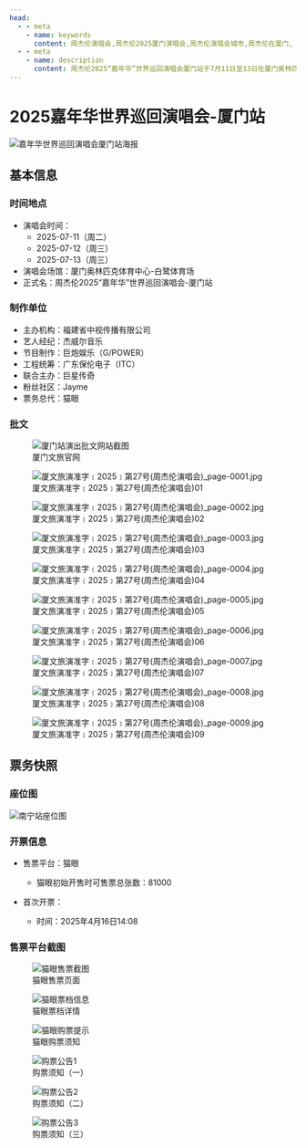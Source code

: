 ```yaml
---
head:
  - - meta
    - name: keywords
      content: 周杰伦演唱会,周杰伦2025厦门演唱会,周杰伦演唱会城市,周杰伦在厦门, 嘉年华演唱会厦门, 2025厦门演唱会, 厦门奥林匹克体育中心
  - - meta
    - name: description
      content: 周杰伦2025“嘉年华”世界巡回演唱会厦门站于7月11日至13日在厦门奥林匹克体育中心-白鹭体育场举行。了解演出时间、票务信息、主办方详情及官方最新公告。
---
```


# 2025嘉年华世界巡回演唱会-厦门站

![嘉年华世界巡回演唱会厦门站海报](//public.jaychou.wiki/show/concert/2019carnival/2025xiamen/cover.jpg/yss+sy "2025嘉年华世界巡回演唱会-厦门站官方海报" )


## 基本信息

### 时间地点
- 演唱会时间：
    - 2025-07-11（周二）
    - 2025-07-12（周三）
    - 2025-07-13（周三）
- 演唱会场馆：厦门奥林匹克体育中心-白鹭体育场
- 正式名：周杰伦2025“嘉年华”世界巡回演唱会-厦门站

### 制作单位
- 主办机构：福建省中视传播有限公司 
- 艺人经纪：杰威尔音乐
- 节目制作：巨炮娱乐（G/POWER）
- 工程统筹：广东保伦电子（ITC）
- 联合主办：巨星传奇
- 粉丝社区：Jayme
- 票务总代：猫眼

### 批文
<div class="image-scroll-container">
  <div class="image-scroll-wrapper">
    <div class="image-scroll-content">
        <figure>
            <img src="//public.jaychou.wiki/show/concert/2019carnival/2025xiamen/XiaMen_approve.jpeg/yss+sy" alt="厦门站演出批文网站截图" />
            <figcaption>厦门文旅官网</figcaption>
        </figure>
        <figure>
            <img src="//public.jaychou.wiki/show/concert/2019carnival/2025xiamen/approve/厦文旅演准字﹝2025﹞第27号(周杰伦演唱会)_page-0001.jpg/yss+sy" alt="厦文旅演准字﹝2025﹞第27号(周杰伦演唱会)_page-0001.jpg" />
            <figcaption>厦文旅演准字﹝2025﹞第27号(周杰伦演唱会)01</figcaption>
        </figure>
        <figure>
            <img src="//public.jaychou.wiki/show/concert/2019carnival/2025xiamen/approve/厦文旅演准字﹝2025﹞第27号(周杰伦演唱会)_page-0002.jpg/yss+sy" alt="厦文旅演准字﹝2025﹞第27号(周杰伦演唱会)_page-0002.jpg" />
            <figcaption>厦文旅演准字﹝2025﹞第27号(周杰伦演唱会)02</figcaption>
        </figure>
        <figure>
            <img src="//public.jaychou.wiki/show/concert/2019carnival/2025xiamen/approve/厦文旅演准字﹝2025﹞第27号(周杰伦演唱会)_page-0003.jpg/yss+sy" alt="厦文旅演准字﹝2025﹞第27号(周杰伦演唱会)_page-0003.jpg" />
            <figcaption>厦文旅演准字﹝2025﹞第27号(周杰伦演唱会)03</figcaption>
        </figure>
        <figure>
            <img src="//public.jaychou.wiki/show/concert/2019carnival/2025xiamen/approve/厦文旅演准字﹝2025﹞第27号(周杰伦演唱会)_page-0004.jpg/yss+sy" alt="厦文旅演准字﹝2025﹞第27号(周杰伦演唱会)_page-0004.jpg" />
            <figcaption>厦文旅演准字﹝2025﹞第27号(周杰伦演唱会)04</figcaption>
        </figure>
        <figure>
            <img src="//public.jaychou.wiki/show/concert/2019carnival/2025xiamen/approve/厦文旅演准字﹝2025﹞第27号(周杰伦演唱会)_page-0005.jpg/yss+sy" alt="厦文旅演准字﹝2025﹞第27号(周杰伦演唱会)_page-0005.jpg" />
            <figcaption>厦文旅演准字﹝2025﹞第27号(周杰伦演唱会)05</figcaption>
        </figure>
        <figure>
            <img src="//public.jaychou.wiki/show/concert/2019carnival/2025xiamen/approve/厦文旅演准字﹝2025﹞第27号(周杰伦演唱会)_page-0006.jpg/yss+sy" alt="厦文旅演准字﹝2025﹞第27号(周杰伦演唱会)_page-0006.jpg" />
            <figcaption>厦文旅演准字﹝2025﹞第27号(周杰伦演唱会)06</figcaption>
        </figure>
        <figure>
            <img src="//public.jaychou.wiki/show/concert/2019carnival/2025xiamen/approve/厦文旅演准字﹝2025﹞第27号(周杰伦演唱会)_page-0007.jpg/yss+sy" alt="厦文旅演准字﹝2025﹞第27号(周杰伦演唱会)_page-0007.jpg" />
            <figcaption>厦文旅演准字﹝2025﹞第27号(周杰伦演唱会)07</figcaption>
        </figure>
        <figure>
            <img src="//public.jaychou.wiki/show/concert/2019carnival/2025xiamen/approve/厦文旅演准字﹝2025﹞第27号(周杰伦演唱会)_page-0008.jpg/yss+sy" alt="厦文旅演准字﹝2025﹞第27号(周杰伦演唱会)_page-0008.jpg" />
            <figcaption>厦文旅演准字﹝2025﹞第27号(周杰伦演唱会)08</figcaption>
        </figure>
        <figure>
            <img src="//public.jaychou.wiki/show/concert/2019carnival/2025xiamen/approve/厦文旅演准字﹝2025﹞第27号(周杰伦演唱会)_page-0009.jpg/yss+sy" alt="厦文旅演准字﹝2025﹞第27号(周杰伦演唱会)_page-0009.jpg" />
            <figcaption>厦文旅演准字﹝2025﹞第27号(周杰伦演唱会)09</figcaption>
        </figure>
    </div>
  </div>
</div>

## 票务快照
### 座位图
![南宁站座位图](https://public.jaychou.wiki/show/concert/2019carnival/2025xiamen/ZuoWei.jpg/yss+sy "广西体育中心体育场座位分布图")
### 开票信息
- 售票平台：猫眼
    - 猫眼初始开售时可售票总张数：81000

- 首次开票：
    - 时间：2025年4月16日14:08

### 售票平台截图
<div class="image-scroll-container">
  <div class="image-scroll-wrapper">
    <div class="image-scroll-content">
      <figure>
        <img src="//public.jaychou.wiki/show/concert/2019carnival/2025xiamen/myScreen.jpg/yss+sy" alt="猫眼售票截图" />
        <figcaption>猫眼售票页面</figcaption>
      </figure>
      <figure>
      </figure>
      <figure>
        <img src="//public.jaychou.wiki/show/concert/2019carnival/2025xiamen/MY_PiaoDang.jpg/yss+sy" alt="猫眼票档信息" />
        <figcaption>猫眼票档详情</figcaption>
      </figure>
      <figure>
        <img src="//public.jaychou.wiki/show/concert/2019carnival/2025xiamen/MYtips.jpg/yss+sy" alt="猫眼购票提示" />
        <figcaption>猫眼购票须知</figcaption>
      </figure>
      <figure>
        <img src="//public.jaychou.wiki/show/concert/2019carnival/2025xiamen/PA001.jpg/yss+sy" alt="购票公告1" />
        <figcaption>购票须知（一）</figcaption>
      </figure>
      <figure>
        <img src="//public.jaychou.wiki/show/concert/2019carnival/2025xiamen/PA002.jpg/yss+sy" alt="购票公告2" />
        <figcaption>购票须知（二）</figcaption>
      </figure>
      <figure>
        <img src="//public.jaychou.wiki/show/concert/2019carnival/2025xiamen/PA003.jpg/yss+sy" alt="购票公告3" />
        <figcaption>购票须知（三）</figcaption>
      </figure>
    </div>
  </div>
</div>